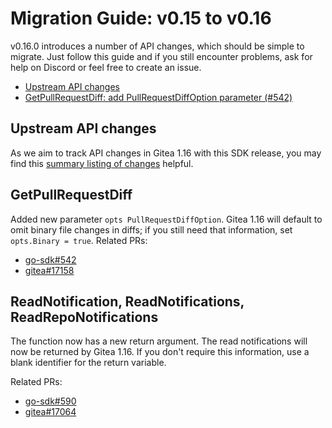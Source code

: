 # Migration Guide: v0.15 to v0.16

v0.16.0 introduces a number of API changes, which should be simple to migrate.
Just follow this guide and if you still encounter problems, ask for help on Discord or feel free to create an issue.

<!-- toc -->

-   [Upstream API changes](#upstream-api-changes)
-   [GetPullRequestDiff: add PullRequestDiffOption parameter (#542)](#getpullrequestdiff)

<!-- tocstop -->

## Upstream API changes

As we aim to track API changes in Gitea 1.16 with this SDK release, you may find this [summary listing of changes](https://gitea.com/gitea/go-sdk/issues/558) helpful.

## GetPullRequestDiff
 Added new parameter `opts PullRequestDiffOption`. Gitea 1.16 will default to omit binary file changes in diffs; if you still need that information, set `opts.Binary = true`.
 Related PRs:
 - [go-sdk#542](https://gitea.com/gitea/go-sdk/pulls/542)
 - [gitea#17158](https://github.com/go-gitea/gitea/pull/17158)

## ReadNotification, ReadNotifications, ReadRepoNotifications
The function now has a new return argument. The read notifications will now be returned by Gitea 1.16. If you don't require this information, use a blank identifier for the return variable. 

Related PRs:
 - [go-sdk#590](https://gitea.com/gitea/go-sdk/pulls/590)
 - [gitea#17064](https://github.com/go-gitea/gitea/pull/17064)
